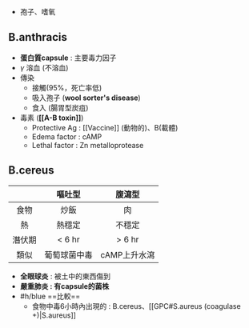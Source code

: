 - 孢子、嗜氧
## B.anthracis
- **蛋白質capsule** : 主要毒力因子
- $\gamma$ 溶血 (不溶血)
- 傳染
	- 接觸(95%，死亡率低)
	- 吸入孢子 (**wool sorter's disease**)
	- 食入 (腸胃型炭疽)
- 毒素 (**[[A-B toxin]]**)
	- Protective Ag : [[Vaccine]] (動物的)、B(載體)
	- Edema factor : cAMP
	- Lethal factor : Zn metalloprotease
## B.cereus
|        |    嘔吐型    |    腹瀉型    |
|:------:|:------------:|:------------:|
|  食物  |     炒飯     |      肉      |
|   熱   |    熱穩定    |    不穩定    |
| 潛伏期 |    < 6 hr    |    > 6 hr    |
|  類似  | 葡萄球菌中毒 | cAMP上升水瀉 |
- **全眼球炎** : 被土中的東西傷到
- **嚴重肺炎 : 有capsule的菌株**
- #h/blue ==比較==
	- 食物中毒6小時內出現的 : B.cereus、[[GPC#S.aureus (coagulase +)|S.aureus]]
